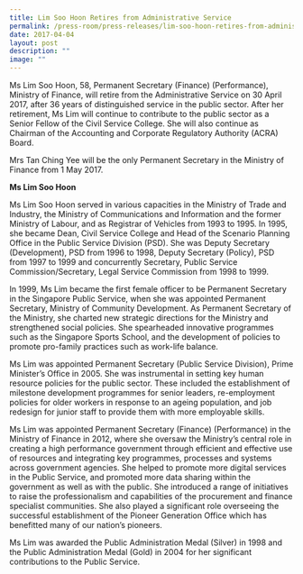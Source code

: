 ```yaml
---
title: Lim Soo Hoon Retires from Administrative Service
permalink: /press-room/press-releases/lim-soo-hoon-retires-from-administrative-service-1/
date: 2017-04-04
layout: post
description: ""
image: ""
---
```

Ms Lim Soo Hoon, 58, Permanent Secretary (Finance) (Performance), Ministry of Finance, will retire from the Administrative Service on 30 April 2017, after 36 years of distinguished service in the public sector. After her retirement, Ms Lim will continue to contribute to the public sector as a Senior Fellow of the Civil Service College. She will also continue as Chairman of the Accounting and Corporate Regulatory Authority (ACRA) Board.   
  
Mrs Tan Ching Yee will be the only Permanent Secretary in the Ministry of Finance from 1 May 2017.  
  
**Ms Lim Soo Hoon**  
  
Ms Lim Soo Hoon served in various capacities in the Ministry of Trade and Industry, the Ministry of Communications and Information and the former Ministry of Labour, and as Registrar of Vehicles from 1993 to 1995. In 1995, she became Dean, Civil Service College and Head of the Scenario Planning Office in the Public Service Division (PSD). She was Deputy Secretary (Development), PSD from 1996 to 1998, Deputy Secretary (Policy), PSD from 1997 to 1999 and concurrently Secretary, Public Service Commission/Secretary, Legal Service Commission from 1998 to 1999.   
  
In 1999, Ms Lim became the first female officer to be Permanent Secretary in the Singapore Public Service, when she was appointed Permanent Secretary, Ministry of Community Development. As Permanent Secretary of the Ministry, she charted new strategic directions for the Ministry and strengthened social policies. She spearheaded innovative programmes such as the Singapore Sports School, and the development of policies to promote pro-family practices such as work-life balance.  
  
Ms Lim was appointed Permanent Secretary (Public Service Division), Prime Minister’s Office in 2005. She was instrumental in setting key human resource policies for the public sector. These included the establishment of milestone development programmes for senior leaders, re-employment policies for older workers in response to an ageing population, and job redesign for junior staff to provide them with more employable skills.   
  
Ms Lim was appointed Permanent Secretary (Finance) (Performance) in the Ministry of Finance in 2012, where she oversaw the Ministry’s central role in creating a high performance government through efficient and effective use of resources and integrating key programmes, processes and systems across government agencies. She helped to promote more digital services in the Public Service, and promoted more data sharing within the government as well as with the public. She introduced a range of initiatives to raise the professionalism and capabilities of the procurement and finance specialist communities. She also played a significant role overseeing the successful establishment of the Pioneer Generation Office which has benefitted many of our nation’s pioneers.   
  
Ms Lim was awarded the Public Administration Medal (Silver) in 1998 and the Public Administration Medal (Gold) in 2004 for her significant contributions to the Public Service.